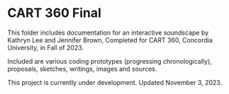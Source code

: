 # CART 360 Final

This folder includes documentation for an interactive soundscape by Kathryn Lee and Jennifer Brown, 
Completed for CART 360, Concordia University, in Fall of 2023. 

Included are various coding prototypes (progressing chronologically), proposals, sketches, writings, images and sources. 

This project is currently under development. 
Updated November 3, 2023.
